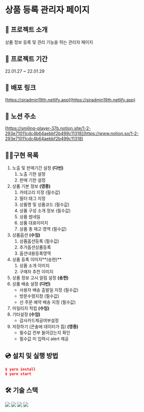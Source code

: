 # 상품 등록 관리자 페이지


## 💁 **프로젝트 소개**


상품 정보 등록 및 관리 기능을 하는 관리자 페이지

## 📆 **프로젝트 기간**


22.01.27 ~ 22.01.29

## **🔗 배포 링크**


[https://siradmin19th.netlify.app](https://siradmin19th.netlify.app)

## **📄 노션 주소**

[https://smiling-player-37b.notion.site/1-2-293e71011cdc4b64aebbf2b499c11318](https://www.notion.so/1-2-293e71011cdc4b64aebbf2b499c11318)

## **👩‍💻구현 목록**

1. 노출 및 판매기간 설정 **(다빈)**
   1. 노출 기한 설정
   2. 판매 기한 설정
2. 상품 기본 정보 **(영종)**
   1. 카테고리 지정 (필수값)
   2. 필터 태그 지정
   3. 상품명 및 상품코드 (필수값)
   4. 상품 구성 소개 정보 (필수값)
   5. 상품 썸네일
   6. 상품 대표이미지
   7. 상품 총 재고 영역 (필수값)
3. 상품옵션 **(수임)**
   1. 상품옵션등록 (필수값)
   2. 추가옵션상품등록
   3. 옵션내용등록영역
4. 상품 등록 이미지**(송현)**
   1. 상품 소개 이미지
   2. 구매자 추천 이미지
5. 상품 정보 고시 알림 설정 **(송현)**
6. 상품 배송 설정 **(다빈)**
   - 사용자 배송 출발일 지정 (필수값)
   - 방문수령지정 (필수값)
   - 선 주문 예약 배송 지정 (필수값)
7. 마일리지 적립 **(수임)**
8. 기타설정 **(수임)**
   - 감사카드제공여부설정
9. 저장하기 (콘솔에 데이터가 뜸) **(영종)**
   - 필수값 전부 들어갔는지 확인
   - 필수값 미 입력시 alert 제공

## **💿 설치 및 실행 방법**

```json
$ yarn install
$ yarn start
```

## **🛠️ 기술 스택**
<img src="https://img.shields.io/badge/html5-E34F26?style=for-the-badge&logo=html5&logoColor=white"> 
<img src="https://img.shields.io/badge/css-1572B6?style=for-the-badge&logo=css3&logoColor=white"> 
<img src="https://img.shields.io/badge/react-61DAFB?style=for-the-badge&logo=react&logoColor=black"> 
<img src="https://img.shields.io/badge/git-flow-brightgreen?style=for-the-badge&logo">
